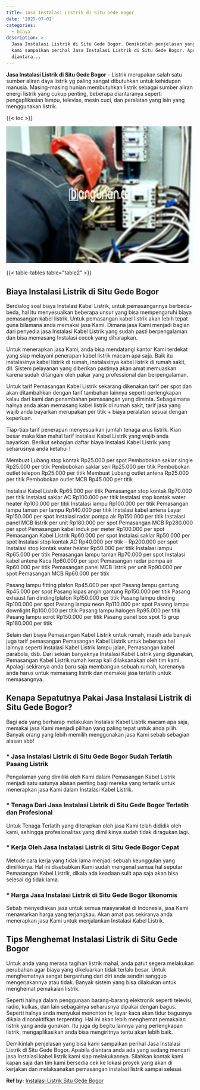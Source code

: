 ```yaml
---
title: Jasa Instalasi Listrik di Situ Gede Bogor
date: '2025-07-01'
categories:
  - biaya
description: >-
  Jasa Instalasi Listrik di Situ Gede Bogor. Demikinlah penjelasan yang bisa
  kami sampaikan perihal Jasa Instalasi Listrik di Situ Gede Bogor. Apabila
  diantara...
---
```


**Jasa Instalasi Listrik di Situ Gede Bogor** – Listrik merupakan salah satu sumber aliran daya listrik yg paling sangat dibutuhkan untuk kehidupan manusia. Masing-masing hunian membutuhkan listrik sebagai sumber aliran energi listrik yang cukup penting, beberapa diantaranya seperti pengaplikasian lampu, televise, mesin cuci, dan peralatan yang lain yang menggunakan listrik.

{{< toc >}}

![Jasa Instalasi Listrik di Situ Gede Bogor](/images/instalasi-listrik-murah38.png)

{{< table-tables table="table2" >}}

## Biaya Instalasi Listrik di Situ Gede Bogor

Berdialog soal biaya Instalasi Kabel Listrik, untuk pemasangannya berbeda-beda, hal itu menyesuaikan beberapa unsur yang bisa mempengaruhi biaya pemasangan kabel listrik. Untuk pemasangan kabel listrik akan lebih tepat guna bilamana anda memakai jasa Kami. Dimana jasa Kami menjadi bagian dari penyedia jasa Instalasi Kabel Listrik yang sudah pasti berpengalaman dan bisa memasang Instalasi cocok yang diharapkan.

Untuk menerapkan jasa Kami, anda bisa mendatangi kantor Kami terdekat yang siap melayani penerapan kabel listrik macam apa saja. Baik itu instalasinya kabel listrik di rumah, instalasinya kabel listrik di rumah sakit, dll. Sistem pelayanan yang diberikan pastinya akan amat memuaskan karena sudah ditangani oleh pakar yang professional dan berpengalaman.

Untuk tarif Pemasangan Kabel Listrik sekarang dikenakan tarif per spot dan akan ditambahkan dengan tarif tambahan lainnya seperti perlengkapan kalau dari kami dan penambahan pemasangan yang diminta. Sebagaimana halnya anda akan memasang kabel listrik di rumah sakit, tarif jasa yang wajib anda bayarkan merupakan per titik + biaya peralatan sesuai dengan keperluan.

Tiap-tiap tarif penerapan menyesuaikan jumlah tenaga arus listrik. Kian besar maka kian mahal tarif instalasi Kabel Listrik yang wajib anda bayarkan. Berikut sebagian daftar biaya Instalasi Kabel Listrik yang seharusnya anda ketahui !

Membuat Lubang stop kontak Rp25.000 per spot Pembobokan saklar single Rp25.000 per titik Pembobokan saklar seri Rp25.000 per titik Pembobokan outlet telepon Rp25.000 per titik Membuat Lubang outlet antena Rp25.000 per titik Pembobokan outlet MCB Rp45.000 per titik

Instalasi Kabel Listrik Rp65.000 per titik Pemasangan stop kontak Rp70.000 per titik Instalasi saklar AC Rp100.000 per titik Instalasi stop kontak water heater Rp100.000 per titik Instalasi lampu Rp100.000 per titik Pemasangan lampu taman per lampu Rp140.000 per titik Instalasi kabel antena Layar Rp150.000 per spot Instalasi radar pompa air Rp150.000 per titik Instalasi panel MCB listrik per unit Rp180.000 per spot Pemasangan MCB Rp280.000 per spot Pemasangan kabel induk per meter Rp100.000 per spot Pemasangan Kabel Listrik Rp60.000 per spot Instalasi saklar Rp50.000 per spot Instalasi stop kontak AC Rp40.000 per titik – Rp200.000 per spot Instalasi stop kontak water heater Rp50.000 per titik Instalasi lampu Rp65.000 per titik Pemasangan lampu taman Rp70.000 per spot Instalasi kabel antena Kaca Rp60.000 per spot Pemasangan radar pompa air Rp60.000 per titik Pemasangan panel MCB listrik per unit Rp90.000 per spot Pemasangan MCB Rp60.000 per titik

Pasang lampu fitting plafon Rp45.000 per spot Pasang lampu gantung Rp45.000 per spot Pasang kipas angin gantung Rp150.000 per titik Pasang exhaust fan dinding/plafon Rp150.000 per titik Pasang lampu dinding Rp100.000 per spot Pasang lampu neon Rp110.000 per spot Pasang lampu downlight Rp100.000 per titik Pasang lampu halogen Rp95.000 per titik Pasang lampu sorot Rp150.000 per titik Pasang panel box spot 15 grup Rp180.000 per titik

Selain dari biaya Pemasangan Kabel Listrik untuk rumah, masih ada banyak juga tarif pemasangan Pemasangan Kabel Listrik untuk beberapa hal lainnya seperti Instalasi Kabel Listrik lampu jalan, Pemasangan kabel parabola, dsb. Dari sekian banyaknya Instalasi Kabel Listrik yang digunakan, Pemasangan Kabel Listrik rumah kerap kali dilaksanakan oleh tim kami. Apalagi sekiranya anda baru saja membangun sebuah rumah, karenanya anda harus untuk memasang listrik dan memakai jasa terlatih untuk memasangnya.

## Kenapa Sepatutnya Pakai Jasa Instalasi Listrik di Situ Gede Bogor?

Bagi ada yang berharap melakukan Instalasi Kabel Listrik macam apa saja, memakai jasa Kami menjadi pilihan yang paling tepat untuk anda pilih. Banyak orang yang lebih memilih menggunakan jasa Kami sebab sebagian alasan sbb!

### \* Jasa Instalasi Listrik di Situ Gede Bogor Sudah Terlatih Pasang Listrik

Pengalaman yang dimiliki oleh Kami dalam Pemasangan Kabel Listrik menjadi satu satunya alasan penting bagi mereka yang tertarik untuk menerapkan jasa Kami dalam Instalasi Kabel Listrik.

### \* Tenaga Dari Jasa Instalasi Listrik di Situ Gede Bogor Terlatih dan Profesional

Untuk Tenaga Terlatih yang diterapkan oleh jasa Kami telah dididik oleh kami, sehingga profesionalitas yang dimilikinya sudah tidak diragukan lagi.

### \* Kerja Oleh Jasa Instalasi Listrik di Situ Gede Bogor Cepat

Metode cara kerja yang tidak lama menjadi sebuah keunggulan yang dimilikinya. Hal ini disebabkan Kami sudah mengenal semua hal seputar Pemasangan Kabel Listrik, dikala ada keadaan sulit apa saja akan bisa selesai dg tidak lama.

### \* Harga Jasa Instalasi Listrik di Situ Gede Bogor Ekonomis

Sebab menyediakan jasa untuk semua masyarakat di Indonesia, jasa Kami menawarkan harga yang terjangkau. Akan amat pas sekiranya anda menerapkan jasa Kami untuk menjalankan Instalasi Kabel Listrik.

## Tips Menghemat Instalasi Listrik di Situ Gede Bogor


Untuk anda yang merasa tagihan listrik mahal, anda patut segera melakukan perubahan agar biaya yang dikeluarkan tidak terlalu besar. Untuk menghematnya sangat bergantung dari diri anda sendiri sanggup mengerjakannya atau tidak. Banyak sistem yang bisa dilakukan untuk menghemat pemakaian listrik.

Seperti halnya dalam penggunaan barang-barang elektronik seperti televisi, radio, kulkas, dan lain sebagainya seharusnya dipakai dengan bagus. Seperti halnya anda menyukai menonton tv, layar kaca akan tidur bagusnya dikala dinonaktifkan terpenting. Hal ini akan lebih menghemat pemakaian listrik yang anda gunakan. Itu juga dg begitu lainnya yang perlengkapan listrik, mengaplikasikan anda bisa mengiritnya tentu akan lebih baik.

Demikinlah penjelasan yang bisa kami sampaikan perihal Jasa Instalasi Listrik di Situ Gede Bogor. Apabila diantara anda ada yang sedang mencari jasa Instalasi kabel listrik kami siap melakukannya. Silahkan kontak kami kapan saja dan tim kami bersedia cek ke lokasi proyek yang akan di kerjakan dan melaksanakan pemasangan instalasi listrik sampai selesai.

**Ref by:** [Instalasi Listrik Situ Gede Bogor](https://id.wikipedia.org/wiki/Instalasi)
